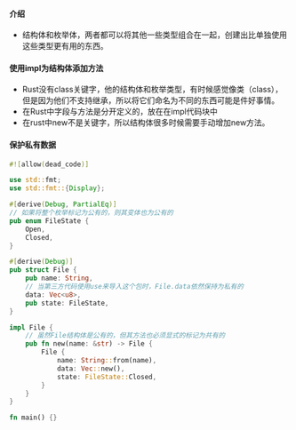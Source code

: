 #### 介绍

- 结构体和枚举体，两者都可以将其他一些类型组合在一起，创建出比单独使用这些类型更有用的东西。

#### 使用impl为结构体添加方法

- Rust没有class关键字，他的结构体和枚举类型，有时候感觉像类（class），但是因为他们不支持继承，所以将它们命名为不同的东西可能是件好事情。
- 在Rust中字段与方法是分开定义的，放在在impl代码块中
- 在rust中new不是关键字，所以结构体很多时候需要手动增加new方法。

#### 保护私有数据

``` rust
#![allow(dead_code)]

use std::fmt;
use std::fmt::{Display};

#[derive(Debug, PartialEq)]
// 如果将整个枚举标记为公有的，则其变体也为公有的
pub enum FileState {
    Open,
    Closed,
}

#[derive(Debug)]
pub struct File {
    pub name: String,
    // 当第三方代码使用use来导入这个包时，File.data依然保持为私有的
    data: Vec<u8>,
    pub state: FileState,
}

impl File {
    // 虽然File结构体是公有的，但其方法也必须显式的标记为共有的
    pub fn new(name: &str) -> File {
        File {
            name: String::from(name),
            data: Vec::new(),
            state: FileState::Closed,
        }
    }
}

fn main() {}

```